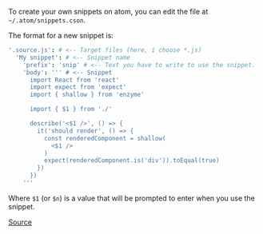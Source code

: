 To create your own snippets on atom, you can edit the file at `~/.atom/snippets.cson`.

The format for a new snippet is:

```coffee
'.source.js': # <-- Target files (here, i choose *.js)
  'My snippet': # <-- Snippet name
    'prefix': 'snip' # <-- Text you have to write to use the snippet.
    'body': ''' # <-- Snippet
      import React from 'react'
      import expect from 'expect'
      import { shallow } from 'enzyme'

      import { $1 } from './'

      describe('<$1 />', () => {
        it('should render', () => {
          const renderedComponent = shallow(
            <$1 />
          )
          expect(renderedComponent.is('div')).toEqual(true)
        })
      })
    '''
```

Where `$1` (or `$n`) is a value that will be prompted to enter when you use the snippet.


[Source](https://www.learnphoenix.io/#/phoenix-chat/snippets_and_aliases.md?_k=01wosz) 
